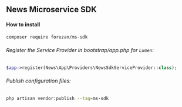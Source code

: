 ## News Microservice SDK

#### How to install

```bash
composer require foruzan/ms-sdk
```

###### Register the Service Provider in bootstrap/app.php for <code>Lumen</code>:

```php
$app->register(News\App\Providers\NewsSdkServiceProvider::class);
```

###### Publish configuration files:

```bash
php artisan vendor:publish --tag=ms-sdk
```
